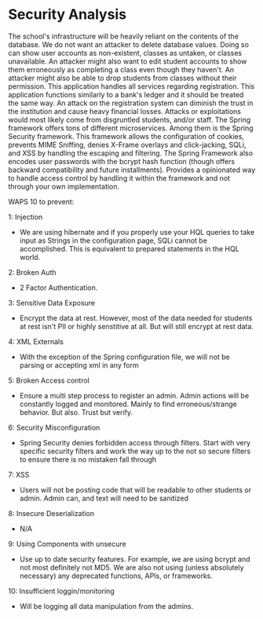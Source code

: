 # Security Analysis

The school's infrastructure will be heavily reliant on the contents of the
database. We do not want an attacker to delete database values. Doing so can
show user accounts as non-existent, classes as untaken, or classes unavailable.
An attacker might also want to edit student accounts to show them erroneously as
completing a class even though they haven't. An attacker might also be able to
drop students from classes without their permission. This application handles
all services regarding registration. This application functions similarly to a
bank's ledger and it should be treated the same way. An attack on the
registration system can diminish the trust in the institution and cause heavy
financial losses. Attacks or exploitations would most likely come from
disgruntled students, and/or staff.
The Spring framework offers tons of different microservices. Among them is the
Spring Security framework. This framework allows the configuration of cookies,
prevents MIME Sniffing, denies X-Frame overlays and click-jacking, SQLi, and XSS by handling the
escaping and filtering. The Spring Framework also encodes user passwords
with the bcrypt hash function (though offers backward compatibility and future
installments). Provides a opinionated way to handle access control by handling
it within the framework and not through your own implementation.

WAPS 10 to prevent:

1: Injection
  - We are using hibernate and if you properly use your HQL queries to
  take input as Strings in the configuration page, SQLi cannot be accomplished.
  This is equivalent to prepared statements in the HQL world.
  
2: Broken Auth
  - 2 Factor Authentication.
  
3: Sensitive Data Exposure
  - Encrypt the data at rest. However, most of the data needed for students at rest isn't PII or
  highly senstitive at all. But will still encrypt at rest data.
  
4: XML Externals
  - With the exception of the Spring configuration file, we will not be parsing
  or accepting xml in any form
  
5: Broken Access control
  - Ensure a multi step process to register an admin. Admin actions will be
  constantly logged and monitored. Mainly to find erroneous/strange behavior.
  But also. Trust but verify.
  
6: Security Misconfiguration
  - Spring Security denies forbidden access through filters. Start with very
  specific security filters and work the way up to the not so secure filters to
  ensure there is no mistaken fall through
  
7: XSS
  - Users will not be posting code that will be readable to other students or
  admin. Admin can, and text will need to be sanitized
  
8: Insecure Deserialization
  - N/A
  
9: Using Components with unsecure
  - Use up to date security features. For example, we are using bcrypt and not
  most definitely not MD5. We are also not using (unless absolutely necessary) any deprecated
  functions, APIs, or frameworks. 
  
10: Insufficient loggin/monitoring
  - Will be logging all data manipulation from the admins.
